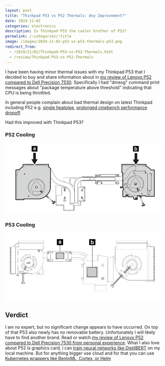 ```yaml
---
layout: post
title: "Thinkpad P53 vs P52 Thermals: Any Improvement?"
date: 2019-11-02
categories: electronics
description: Is Thinkpad P53 the cooler brother of P52?
permalink: /:categories/:title
image: /images/2019-11-02-p52-vs-p53-thermals-p53.png
redirect_from:
  - /2019/11/02/Thinkpad-P53-vs-P52-Thermals.html
  - /review/Thinkpad-P53-vs-P52-Thermals
---
```


I have been having minor thermal issues with my Thinkpad P53 that I decided to buy and share information about in [my review of Lenovo P52 compared to Dell Precision 7530](https://vaclavkosar.com/2019/03/03/Thinkpad-P52-vs-HP-Zbook-15-G5-vs-Dell-Precision-7530.html). Specifically I had "dmesg" command print messages about "package temperature above threshold" indicating that CPU is being throttled.

In general people complain about bad thermal design on latest Thinkpad including P52 e.g. [single heatpipe](http://forum.notebookreview.com/attachments/cooling_comparison-png.160125/), [prolonged cinebench performance dropoff](https://www.notebookcheck.net/Lenovo-ThinkPad-P52-i7-P1000-FHD-Workstation-Review.322974.0.html).

Had this improved with Thinkpad P53?

### P52 Cooling
![P52 Cooling](/images/2019-11-02-p52-vs-p53-thermals-p52.png)

### P53 Cooling
![P53 Cooling](/images/2019-11-02-p52-vs-p53-thermals-p53.png)


## Verdict

I am no expert, but no significant change appears to have occurred. On top of that P53 also newly has no removable battery. Unfortunately I will likely have to find another brand.
Read or watch [my review of Lenovo P52 compared to Dell Precision 7530 from personal experience](https://vaclavkosar.com/2019/03/03/Thinkpad-P52-vs-HP-Zbook-15-G5-vs-Dell-Precision-7530.html).
What I also love about P52 is graphics card, I can [train neural networks like DistilBERT](/ml/transformers-self-attention-mechanism-simplified) on my local machine.
But for anything bigger use cloud and for that you can use [Kubernetes wrappers like BentoML, Cortex, or Helm](/ml/BentoML-vs-Cortex.dev-ML-Serving-Showdown)
